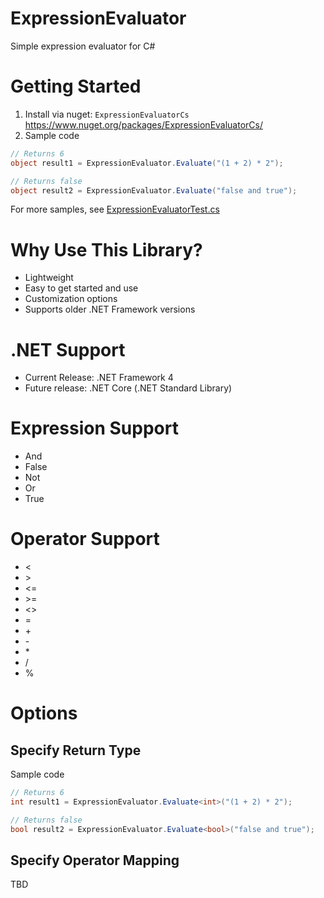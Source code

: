 # ExpressionEvaluator

Simple expression evaluator for C#

# Getting Started

1. Install via nuget: `ExpressionEvaluatorCs` https://www.nuget.org/packages/ExpressionEvaluatorCs/
2. Sample code
```c#
// Returns 6
object result1 = ExpressionEvaluator.Evaluate("(1 + 2) * 2");

// Returns false
object result2 = ExpressionEvaluator.Evaluate("false and true");
```

For more samples, see [ExpressionEvaluatorTest.cs](../master/src/ExpressionEvaluator.Test/ExpressionEvaluatorTEst.cs)

# Why Use This Library?

* Lightweight
* Easy to get started and use
* Customization options
* Supports older .NET Framework versions

# .NET Support

* Current Release: .NET Framework 4
* Future release: .NET Core (.NET Standard Library)

# Expression Support

* And
* False
* Not
* Or
* True

# Operator Support

* <
* \>
* <=
* \>=
* <>
* =
* \+
* \-
* \*
* \/
* %

# Options

## Specify Return Type

Sample code
```c#
// Returns 6
int result1 = ExpressionEvaluator.Evaluate<int>("(1 + 2) * 2");

// Returns false
bool result2 = ExpressionEvaluator.Evaluate<bool>("false and true");
```

## Specify Operator Mapping

TBD